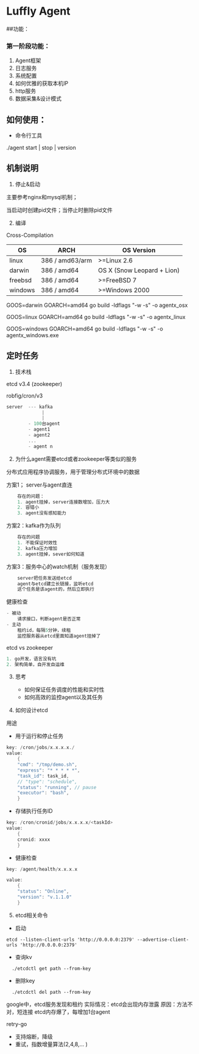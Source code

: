 # Luffly Agent

##功能：
### 第一阶段功能：
1. Agent框架
2. 日志服务
3. 系统配置
4. 如何优雅的获取本机IP
5. http服务
6. 数据采集&设计模式

## 如何使用：

- 命令行工具

./agent start | stop | version

## 机制说明
1. 停止&启动

主要参考nginx和mysql机制；

当启动时创建pid文件；当停止时删除pid文件

2. 编译

Cross-Compilation

|OS|ARCH|OS Version|  
|------|---|---|
|linux|386 / amd63/arm| \>=Linux 2.6|
|darwin|386 / amd64| OS X (Snow Leopard + Lion)|
|freebsd|386 / amd64| \>=FreeBSD 7|
|windows|386 / amd64| \>=Windows 2000|

GOOS=darwin GOARCH=amd64 go build -ldflags "-w -s" -o agentx_osx

GOOS=linux GOARCH=amd64 go build -ldflags "-w -s" -o agentx_linux

GOOS=windows GOARCH=amd64 go build -ldflags "-w -s" -o agentx_windows.exe

## 定时任务

1. 技术栈

etcd v3.4  (zookeeper)

robfig/cron/v3

```go
server  --- kafka
             |
             |
        - 100台agent
        - agent1
        - agent2
        ...
        - agent n
```

2. 为什么agent需要etcd或者zookeeper等类似的服务

分布式应用程序协调服务，用于管理分布式环境中的数据

方案1； server与agent直连
```go
    存在的问题：
    1. agent挂掉，server连接数增加，压力大
    2. 容错小
    3. agent没有感知能力
```

方案2：kafka作为队列
```go
    存在的问题
    1. 不能保证时效性
    2. kafka压力增加 
    3. agent挂掉，sever如何知道
```


方案3：服务中心的watch机制（服务发现）
```go
    server把任务发送给etcd
    agent与etcd建立长链接，监听etcd
    这个任务是该agent的，然后立即执行
```
    
    
健康检查
```go
- 被动
    请求接口，判断agent是否正常
- 主动
    租约id，每隔5分钟，续租
    监控服务器从etcd里面知道agent挂掉了
```
  


etcd vs zookeeper
```go
1. go开发，语言没有坑
2. 架构简单，自开发自运维
```

3. 思考

    - 如何保证任务调度的性能和实时性
    - 如何高效的监控agent以及其任务
    
4. 如何设计etcd

用途

- 用于运行和停止任务

```go
key: /cron/jobs/x.x.x.x./
value: 
	{
	"cmd": "/tmp/demo.sh",
	"express": "* * * * *",
	"task_id": task_id,
	// "type": "schedule",
	"status": "running", // pause
	"executor": "bash",
    }
```

- 存储执行任务ID

```go
key: /cron/cronid/jobs/x.x.x.x/<taskId>
value:
	{
	cronid: xxxx
    }
```

- 健康检查

```go
key: /agent/health/x.x.x.x

value: 
	{
	"status": "Online",
	"version": "v.1.1.0"
    }
```

5. etcd相关命令


- 启动

```
etcd --listen-client-urls 'http://0.0.0.0:2379' --advertise-client-urls 'http://0.0.0.0:2379'

```

- 查询kv

```
  ./etcdctl get path --from-key
```  

- 删除key

```
  ./etcdctl del path --from-key
```  

google中，etcd服务发现和租约
实际情况：etcd会出现内存泄露
原因：方法不对，短连接
      etcd内存爆了，每增加1台agent


retry-go
- 支持熔断，降级
- 重试，指数增量算法(2,4,8,...  )
